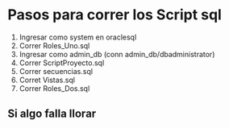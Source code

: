 # Pasos para correr los Script sql
1. Ingresar como system en oraclesql
2. Correr Roles_Uno.sql
3. Ingresar como admin_db (conn admin_db/dbadministrator)
4. Correr ScriptProyecto.sql
5. Correr secuencias.sql
6. Corret Vistas.sql
7. Correr Roles_Dos.sql
## Si algo falla llorar